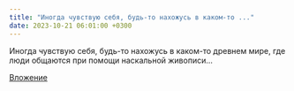 ```yaml
---
title: "Иногда чувствую себя, будь-то нахожусь в каком-то ..."
date: 2023-10-21 06:01:00 +0300
---
```


Иногда чувствую себя, будь-то нахожусь в каком-то древнем мире, где люди общаются при помощи наскальной живописи...

[Вложение](/assets/vk_photos/1/0OdtSu4X7RI.jpg)
